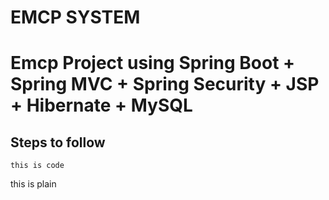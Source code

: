 # EMCP  SYSTEM


# Emcp  Project using Spring Boot + Spring MVC + Spring Security + JSP + Hibernate + MySQL

## Steps to follow

`this is code`

this is plain


